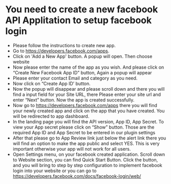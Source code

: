 # You need to create a new facebook API Applitation to setup facebook login

* Please follow the instructions to create new app.
* Go to <a href="https://developers.facebook.com/apps" target="_blank">https://developers.facebook.com/apps</a>.
* Click on 'Add a New App' button. A popup will open. Then choose website
* Now please enter the name of the app as you wish. And please click on “Create New Facebook App ID” button, Again a popup will appear
* Please enter your contact Email and category as you need.
* Now click on “Create App ID’ button.
* Now the popup will disappear and please scroll down and there you will find a input field for your Site URL, there Please enter your site url and enter “Next” button. Now the app is created successfully.
* Now go to <a href="https://developers.facebook.com/apps" target="_blank">https://developers.facebook.com/apps</a> there you will find your newly created app and click on the app that you have created. You will be redirected to app dashboard.
* In the landing page you will find the API version, App ID, App Secret. To view your App secret please click on “Show” button. Those are the required App ID and App Secret to be entered in our plugin settings
* After that please go to App Review link just below the alert link there you will find an option to make the app public and select YES. This is very important otherwise your app will not work for all users.
* Open Settings menu, on your facebook created application. Scroll down to Website section, you can find Quick Start Button. Click the button, and you will bring to step by step configuration to implement facebook login into your website or you can go to https://developers.facebook.com/docs/facebook-login/web/ 

